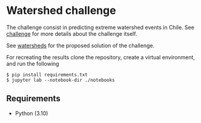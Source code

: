 # Watershed challenge

The challenge consist in predicting extreme watershed events in Chile.
See [challenge](https://github.com/fmzhz/watershed-challenge/blob/main/references/README.md)
for more details about the challenge itself.

See [watersheds](https://github.com/fmzhz/watershed-challenge/blob/main/notebooks/watersheds.ipynb)
for the proposed solution of the challenge.

For recreating the results clone the repository,
create a virtual environment, and run the following

    $ pip install requirements.txt
    $ jupyter lab --notebook-dir ./notebooks

## Requirements

* Python (3.10)
